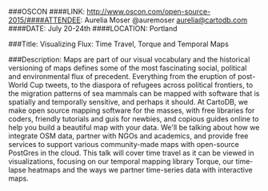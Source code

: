 ###OSCON
####LINK:
http://www.oscon.com/open-source-2015/####ATTENDEE:
Aurelia Moser
@auremoser
aurelia@cartodb.com
####DATE:
July 20-24th
####LOCATION:
Portland

###Title: 
Visualizing Flux: Time Travel, Torque and Temporal Maps

###Description:
Maps are part of our visual vocabulary and the historical versioning of maps defines some of the most fascinating social, political and environmental flux of precedent. Everything from the eruption of post-World Cup tweets, to the diaspora of refugees across political frontiers, to the migration patterns of sea mammals can be mapped with software that is spatially and temporally sensitive, and perhaps it should.
At CartoDB, we make open source mapping software for the masses, with free libraries for coders, friendly tutorials and guis for newbies, and copious guides online to help you build a beautiful map with your data. We'll be talking about how we integrate OSM data, partner with NGOs and academics, and provide free services to support various community-made maps with open-source PostGres in the cloud. This talk will cover time travel as it can be viewed in visualizations, focusing on our temporal mapping library Torque, our time-lapse heatmaps and the ways we partner time-series data with interactive maps. 


